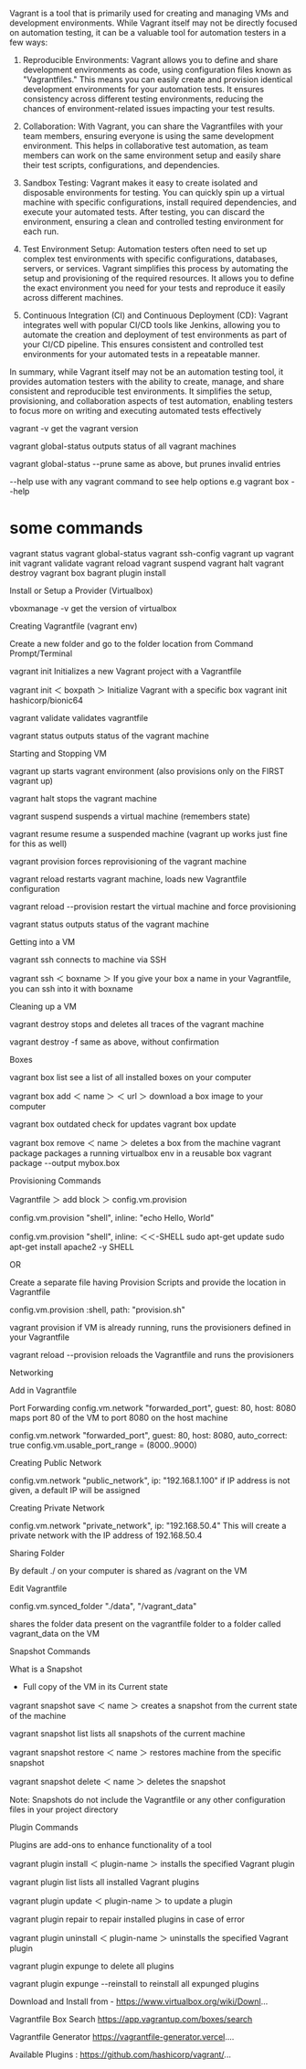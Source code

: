 Vagrant is a tool that is primarily used for creating and managing VMs and development environments. While Vagrant itself may not be directly focused on automation testing, it can be a valuable tool for automation testers in a few ways:

1. Reproducible Environments: Vagrant allows you to define and share development environments as code, using configuration files known as "Vagrantfiles." This means you can easily create and provision identical development environments for your automation tests. It ensures consistency across different testing environments, reducing the chances of environment-related issues impacting your test results.

2. Collaboration: With Vagrant, you can share the Vagrantfiles with your team members, ensuring everyone is using the same development environment. This helps in collaborative test automation, as team members can work on the same environment setup and easily share their test scripts, configurations, and dependencies.

3. Sandbox Testing: Vagrant makes it easy to create isolated and disposable environments for testing. You can quickly spin up a virtual machine with specific configurations, install required dependencies, and execute your automated tests. After testing, you can discard the environment, ensuring a clean and controlled testing environment for each run.

4. Test Environment Setup: Automation testers often need to set up complex test environments with specific configurations, databases, servers, or services. Vagrant simplifies this process by automating the setup and provisioning of the required resources. It allows you to define the exact environment you need for your tests and reproduce it easily across different machines.

5. Continuous Integration (CI) and Continuous Deployment (CD): Vagrant integrates well with popular CI/CD tools like Jenkins, allowing you to automate the creation and deployment of test environments as part of your CI/CD pipeline. This ensures consistent and controlled test environments for your automated tests in a repeatable manner.

In summary, while Vagrant itself may not be an automation testing tool, it provides automation testers with the ability to create, manage, and share consistent and reproducible test environments. It simplifies the setup, provisioning, and collaboration aspects of test automation, enabling testers to focus more on writing and executing automated tests effectively

vagrant -v get the vagrant version

vagrant global-status outputs status of all vagrant machines

vagrant global-status --prune same as above, but prunes invalid entries

--help use with any vagrant command to see help options e.g vagrant box --help

# some commands

vagrant status
vagrant global-status
vagrant ssh-config
vagrant up
vagrant init
vagrant validate
vagrant reload
vagrant suspend
vagrant halt
vagrant destroy
vagrant box
bagrant plugin install

Install or Setup a Provider (Virtualbox)

vboxmanage -v get the version of virtualbox

Creating Vagrantfile (vagrant env)

Create a new folder and go to the folder location from Command Prompt/Terminal

vagrant init Initializes a new Vagrant project with a Vagrantfile

vagrant init ＜ boxpath ＞ Initialize Vagrant with a specific box vagrant init hashicorp/bionic64

vagrant validate validates vagrantfile

vagrant status outputs status of the vagrant machine

Starting and Stopping VM

vagrant up starts vagrant environment (also provisions only on the FIRST vagrant up)

vagrant halt stops the vagrant machine

vagrant suspend suspends a virtual machine (remembers state)

vagrant resume resume a suspended machine (vagrant up works just fine for this as well)

vagrant provision forces reprovisioning of the vagrant machine

vagrant reload restarts vagrant machine, loads new Vagrantfile configuration

vagrant reload --provision restart the virtual machine and force provisioning

vagrant status outputs status of the vagrant machine

Getting into a VM

vagrant ssh connects to machine via SSH

vagrant ssh ＜ boxname ＞ If you give your box a name in your Vagrantfile, you can ssh into it with boxname

Cleaning up a VM

vagrant destroy stops and deletes all traces of the vagrant machine

vagrant destroy -f same as above, without confirmation

Boxes

vagrant box list see a list of all installed boxes on your computer

vagrant box add ＜ name ＞ ＜ url ＞ download a box image to your computer

vagrant box outdated check for updates vagrant box update

vagrant box remove ＜ name ＞ deletes a box from the machine
vagrant package packages a running virtualbox env in a reusable box vagrant package --output mybox.box

Provisioning Commands

Vagrantfile ＞ add block ＞ config.vm.provision

config.vm.provision "shell",
inline: "echo Hello, World"

config.vm.provision "shell", inline: ＜＜-SHELL
sudo apt-get update
sudo apt-get install apache2 -y
SHELL

OR

Create a separate file having Provision Scripts and provide the location in Vagrantfile

config.vm.provision :shell, path: "provision.sh"

vagrant provision if VM is already running, runs the provisioners defined in your Vagrantfile

vagrant reload --provision reloads the Vagrantfile and runs the provisioners

Networking

Add in Vagrantfile

Port Forwarding
config.vm.network "forwarded_port", guest: 80, host: 8080
maps port 80 of the VM to port 8080 on the host machine

config.vm.network "forwarded_port", guest: 80, host: 8080, auto_correct: true
config.vm.usable_port_range = (8000..9000)

Creating Public Network

config.vm.network "public_network", ip: "192.168.1.100"
if IP address is not given, a default IP will be assigned

Creating Private Network

config.vm.network "private_network", ip: "192.168.50.4"
This will create a private network with the IP address of 192.168.50.4

Sharing Folder

By default ./ on your computer is shared as /vagrant on the VM

Edit Vagrantfile

config.vm.synced_folder "./data", "/vagrant_data"

shares the folder data present on the vagrantfile folder to a folder called vagrant_data on the VM

Snapshot Commands

What is a Snapshot

- Full copy of the VM in its Current state

vagrant snapshot save ＜ name ＞ creates a snapshot from the current state of the machine

vagrant snapshot list lists all snapshots of the current machine

vagrant snapshot restore ＜ name ＞ restores machine from the specific snapshot

vagrant snapshot delete ＜ name ＞ deletes the snapshot

Note: Snapshots do not include the Vagrantfile or any other configuration files in your project directory

Plugin Commands

Plugins are add-ons to enhance functionality of a tool

vagrant plugin install ＜ plugin-name ＞ installs the specified Vagrant plugin

vagrant plugin list lists all installed Vagrant plugins

vagrant plugin update ＜ plugin-name ＞ to update a plugin

vagrant plugin repair to repair installed plugins in case of error

vagrant plugin uninstall ＜ plugin-name ＞ uninstalls the specified Vagrant plugin

vagrant plugin expunge to delete all plugins

vagrant plugin expunge --reinstall to reinstall all expunged plugins

Download and Install from - https://www.virtualbox.org/wiki/Downl...

Vagrantfile Box Search https://app.vagrantup.com/boxes/search

Vagrantfile Generator https://vagrantfile-generator.vercel....

Available Plugins : https://github.com/hashicorp/vagrant/...

